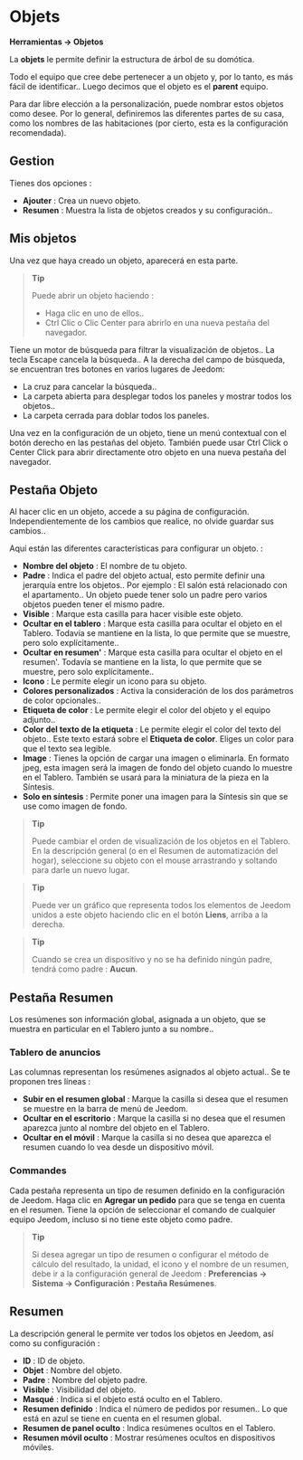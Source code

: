 # Objets
**Herramientas → Objetos**

La **objets** le permite definir la estructura de árbol de su domótica.

Todo el equipo que cree debe pertenecer a un objeto y, por lo tanto, es más fácil de identificar.. Luego decimos que el objeto es el **parent** equipo.

Para dar libre elección a la personalización, puede nombrar estos objetos como desee. Por lo general, definiremos las diferentes partes de su casa, como los nombres de las habitaciones (por cierto, esta es la configuración recomendada).

## Gestion

Tienes dos opciones :
- **Ajouter** : Crea un nuevo objeto.
- **Resumen** : Muestra la lista de objetos creados y su configuración..

## Mis objetos

Una vez que haya creado un objeto, aparecerá en esta parte.

> **Tip**
>
> Puede abrir un objeto haciendo :
> - Haga clic en uno de ellos..
> - Ctrl Clic o Clic Center para abrirlo en una nueva pestaña del navegador.

Tiene un motor de búsqueda para filtrar la visualización de objetos.. La tecla Escape cancela la búsqueda..
A la derecha del campo de búsqueda, se encuentran tres botones en varios lugares de Jeedom:

- La cruz para cancelar la búsqueda..
- La carpeta abierta para desplegar todos los paneles y mostrar todos los objetos..
- La carpeta cerrada para doblar todos los paneles.

Una vez en la configuración de un objeto, tiene un menú contextual con el botón derecho en las pestañas del objeto. También puede usar Ctrl Click o Center Click para abrir directamente otro objeto en una nueva pestaña del navegador.

## Pestaña Objeto

Al hacer clic en un objeto, accede a su página de configuración. Independientemente de los cambios que realice, no olvide guardar sus cambios..

Aquí están las diferentes características para configurar un objeto. :

- **Nombre del objeto** : El nombre de tu objeto.
- **Padre** : Indica el padre del objeto actual, esto permite definir una jerarquía entre los objetos.. Por ejemplo : El salón está relacionado con el apartamento.. Un objeto puede tener solo un padre pero varios objetos pueden tener el mismo padre.
- **Visible** : Marque esta casilla para hacer visible este objeto.
- **Ocultar en el tablero** : Marque esta casilla para ocultar el objeto en el Tablero. Todavía se mantiene en la lista, lo que permite que se muestre, pero solo explícitamente..
- **Ocultar en resumen'** : Marque esta casilla para ocultar el objeto en el resumen'. Todavía se mantiene en la lista, lo que permite que se muestre, pero solo explícitamente..
- **Icono** : Le permite elegir un icono para su objeto.
- **Colores personalizados** : Activa la consideración de los dos parámetros de color opcionales..
- **Etiqueta de color** : Le permite elegir el color del objeto y el equipo adjunto..
- **Color del texto de la etiqueta** : Le permite elegir el color del texto del objeto.. Este texto estará sobre el **Etiqueta de color**. Eliges un color para que el texto sea legible.
- **Image** : Tienes la opción de cargar una imagen o eliminarla. En formato jpeg, esta imagen será la imagen de fondo del objeto cuando lo muestre en el Tablero. También se usará para la miniatura de la pieza en la Síntesis.
- **Solo en síntesis** : Permite poner una imagen para la Síntesis sin que se use como imagen de fondo.

> **Tip**
>
> Puede cambiar el orden de visualización de los objetos en el Tablero. En la descripción general (o en el Resumen de automatización del hogar), seleccione su objeto con el mouse arrastrando y soltando para darle un nuevo lugar.

> **Tip**
>
> Puede ver un gráfico que representa todos los elementos de Jeedom unidos a este objeto haciendo clic en el botón **Liens**, arriba a la derecha.

> **Tip**
>
> Cuando se crea un dispositivo y no se ha definido ningún padre, tendrá como padre : **Aucun**.

## Pestaña Resumen

Los resúmenes son información global, asignada a un objeto, que se muestra en particular en el Tablero junto a su nombre..

### Tablero de anuncios

Las columnas representan los resúmenes asignados al objeto actual.. Se te proponen tres líneas :

- **Subir en el resumen global** : Marque la casilla si desea que el resumen se muestre en la barra de menú de Jeedom.
- **Ocultar en el escritorio** : Marque la casilla si no desea que el resumen aparezca junto al nombre del objeto en el Tablero.
- **Ocultar en el móvil** : Marque la casilla si no desea que aparezca el resumen cuando lo vea desde un dispositivo móvil.

### Commandes

Cada pestaña representa un tipo de resumen definido en la configuración de Jeedom. Haga clic en **Agregar un pedido** para que se tenga en cuenta en el resumen. Tiene la opción de seleccionar el comando de cualquier equipo Jeedom, incluso si no tiene este objeto como padre.

> **Tip**
>
> Si desea agregar un tipo de resumen o configurar el método de cálculo del resultado, la unidad, el icono y el nombre de un resumen, debe ir a la configuración general de Jeedom : **Preferencias → Sistema → Configuración : Pestaña Resúmenes**.

## Resumen

La descripción general le permite ver todos los objetos en Jeedom, así como su configuración :

- **ID** : ID de objeto.
- **Objet** : Nombre del objeto.
- **Padre** : Nombre del objeto padre.
- **Visible** : Visibilidad del objeto.
- **Masqué** : Indica si el objeto está oculto en el Tablero.
- **Resumen definido** : Indica el número de pedidos por resumen.. Lo que está en azul se tiene en cuenta en el resumen global.
- **Resumen de panel oculto** : Indica resúmenes ocultos en el Tablero.
- **Resumen móvil oculto** : Mostrar resúmenes ocultos en dispositivos móviles.
